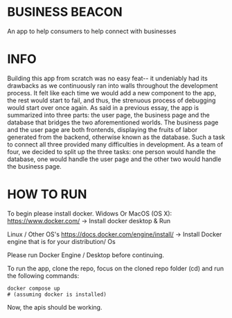 # BUSINESS BEACON
An app to help consumers to help connect with businesses

# INFO
Building this app from scratch was no easy feat-- it undeniably had its drawbacks as we continuously ran into walls throughout the development process. It felt like each time we would add a new component to the app, the rest would start to fail, and thus, the strenuous process of debugging would start over once again. As said in a previous essay, the app is summarized into three parts: the user page, the business page and the database that bridges the two aforementioned worlds. The business page and the user page are both frontends, displaying the fruits of labor generated from the backend, otherwise known as the database. Such a task to connect all three provided many difficulties in development. As a team of four, we decided to split up the three tasks: one person would handle the database, one would handle the user page and the other two would handle the business page.  

# HOW TO  RUN
To begin please install docker.
Widows Or MacOS (OS X):
  https://www.docker.com/ 
  -> Install docker desktop & Run

Linux / Other OS's
  https://docs.docker.com/engine/install/
  -> Install Docker engine that is for your distribution/ Os

Please run Docker Engine / Desktop before continuing.

To run the app, clone the repo, focus on the cloned repo folder (cd) and run the following commands:

```
docker compose up
# (assuming docker is installed)
```
Now, the apis should be working.
